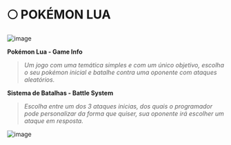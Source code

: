 # 🌕 POKÉMON LUA
![image](https://imgur.com/SuX9V9h.png)

**Pokémon Lua - Game Info**
> *Um jogo com uma temática simples e com um único objetivo,
> escolha o seu pokémon inicial e batalhe contra uma oponente
> com ataques aleatórios.*

**Sistema de Batalhas - Battle System**
> *Escolha entre um dos 3 ataques inicias, dos quais
> o programador pode personalizar da forma que quiser,
> sua oponente irá escolher um ataque em resposta.*

![image](https://imgur.com/i5E93C9.png)
